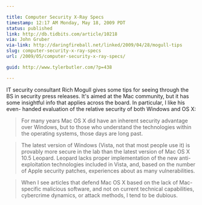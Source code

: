 ```yaml
---

title: Computer Security X-Ray Specs
timestamp: 12:17 AM Monday, May 18, 2009 PDT
status: published
link: http://db.tidbits.com/article/10218
via: John Gruber
via-link: http://daringfireball.net/linked/2009/04/28/mogull-tips
slug: computer-security-x-ray-specs
url: /2009/05/computer-security-x-ray-specs/

guid: http://www.tylerbutler.com/?p=438

---
```


IT security consultant Rich Mogull gives some tips for seeing through the BS
in security press releases. It's aimed at the Mac community, but it has some
insightful info that applies across the board. In particular, I like his even-
handed evaluation of the relative security of both Windows and OS X:

> For many years Mac OS X did have an inherent security advantage over
Windows, but to those who understand the technologies within the operating
systems, those days are long past.

>

> The latest version of Windows (Vista, not that most people use it) is
provably more secure in the lab than the latest version of Mac OS X 10.5
Leopard. Leopard lacks proper implementation of the new anti-exploitation
technologies included in Vista, and, based on the number of Apple security
patches, experiences about as many vulnerabilities.

>

> When I see articles that defend Mac OS X based on the lack of Mac-specific
malicious software, and not on current technical capabilities, cybercrime
dynamics, or attack methods, I tend to be dubious.

